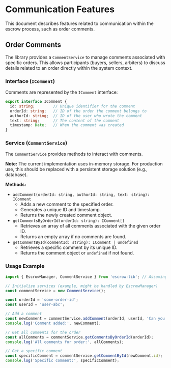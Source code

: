 # Communication Features

This document describes features related to communication within the escrow process, such as order comments.

## Order Comments

The library provides a `CommentService` to manage comments associated with specific orders. This allows participants (buyers, sellers, arbiters) to discuss details related to an order directly within the system context.

### Interface (`IComment`)

Comments are represented by the `IComment` interface:

```typescript
export interface IComment {
  id: string;        // Unique identifier for the comment
  orderId: string;   // ID of the order the comment belongs to
  authorId: string;  // ID of the user who wrote the comment
  text: string;      // The content of the comment
  timestamp: Date;   // When the comment was created
}
```

### Service (`CommentService`)

The `CommentService` provides methods to interact with comments.

**Note:** The current implementation uses in-memory storage. For production use, this should be replaced with a persistent storage solution (e.g., database).

**Methods:**

*   `addComment(orderId: string, authorId: string, text: string): IComment`
    *   Adds a new comment to the specified order.
    *   Generates a unique ID and timestamp.
    *   Returns the newly created comment object.
*   `getCommentsByOrderId(orderId: string): IComment[]`
    *   Retrieves an array of all comments associated with the given order ID.
    *   Returns an empty array if no comments are found.
*   `getCommentById(commentId: string): IComment | undefined`
    *   Retrieves a specific comment by its unique ID.
    *   Returns the comment object or `undefined` if not found.

### Usage Example

```typescript
import { EscrowManager, CommentService } from 'escrow-lib'; // Assuming library entry point

// Initialize services (example, might be handled by EscrowManager)
const commentService = new CommentService();

const orderId = 'some-order-id';
const userId = 'user-abc';

// Add a comment
const newComment = commentService.addComment(orderId, userId, 'Can you confirm the shipping address?');
console.log('Comment added:', newComment);

// Get all comments for the order
const allComments = commentService.getCommentsByOrderId(orderId);
console.log('All comments for order:', allComments);

// Get a specific comment
const specificComment = commentService.getCommentById(newComment.id);
console.log('Specific comment:', specificComment);
```
